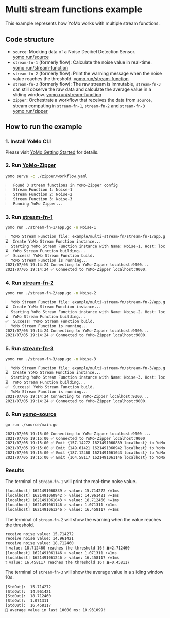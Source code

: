# Multi stream functions example

This example represents how YoMo works with multiple stream functions.

## Code structure

- `source`: Mocking data of a Noise Decibel Detection Sensor. [yomo.run/source](https://docs.yomo.run/source)
- `stream-fn-1` (formerly flow): Calculate the noise value in real-time. [yomo.run/stream-function](https://docs.yomo.run/stream-fn)
- `stream-fn-2` (formerly flow): Print the warning message when the noise value reaches the threshold. [yomo.run/stream-function](https://docs.yomo.run/stream-fn)
- `stream-fn-3` (formerly flow): The raw stream is immutable, `stream-fn-3` can still observe the raw data and calculate the average value in a sliding window. [yomo.run/stream-function](https://docs.yomo.run/stream-fn)
- `zipper`: Orchestrate a workflow that receives the data from `source`, stream computing in `stream-fn-1`, `stream-fn-2` and `stream-fn-3` [yomo.run/zipper](https://docs.yomo.run/zipper)

## How to run the example

### 1. Install YoMo CLI

Please visit [YoMo Getting Started](https://github.com/yomorun/yomo#1-install-cli) for details.

### 2. Run [YoMo-Zipper](https://docs.yomo.run/zipper)

```bash
yomo serve -c ./zipper/workflow.yaml

ℹ️   Found 3 stream functions in YoMo-Zipper config
ℹ️   Stream Function 1: Noise-1
ℹ️   Stream Function 2: Noise-2
ℹ️   Stream Function 3: Noise-3
ℹ️   Running YoMo Zipper...
```

### 3. Run [stream-fn-1](https://docs.yomo.run/stream-fn)

```bash
yomo run ./stream-fn-1/app.go -n Noise-1

ℹ️  YoMo Stream Function file: example/multi-stream-fn/stream-fn-1/app.go
⌛  Create YoMo Stream Function instance...
ℹ️  Starting YoMo Stream Function instance with Name: Noise-1. Host: localhost. Port: 9000.
⌛  YoMo Stream Function building...
✅  Success! YoMo Stream Function build.
ℹ️  YoMo Stream Function is running...
2021/07/05 19:14:24 Connecting to YoMo-Zipper localhost:9000...
2021/07/05 19:14:24 ✅ Connected to YoMo-Zipper localhost:9000.
```

### 4. Run [stream-fn-2](https://docs.yomo.run/stream-fn)

```bash
yomo run ./stream-fn-2/app.go -n Noise-2

ℹ️  YoMo Stream Function file: example/multi-stream-fn/stream-fn-2/app.go
⌛  Create YoMo Stream Function instance...
ℹ️  Starting YoMo Stream Function instance with Name: Noise-2. Host: localhost. Port: 9000.
⌛  YoMo Stream Function building...
✅  Success! YoMo Stream Function build.
ℹ️  YoMo Stream Function is running...
2021/07/05 19:14:24 Connecting to YoMo-Zipper localhost:9000...
2021/07/05 19:14:24 ✅ Connected to YoMo-Zipper localhost:9000.
```

### 5. Run [stream-fn-3](https://docs.yomo.run/stream-fn)

```bash
yomo run ./stream-fn-3/app.go -n Noise-3

ℹ️  YoMo Stream Function file: example/multi-stream-fn/stream-fn-3/app.go
⌛  Create YoMo Stream Function instance...
ℹ️  Starting YoMo Stream Function instance with Name: Noise-3. Host: localhost. Port: 9000.
⌛  YoMo Stream Function building...
✅  Success! YoMo Stream Function build.
ℹ️  YoMo Stream Function is running...
2021/07/05 19:14:24 Connecting to YoMo-Zipper localhost:9000...
2021/07/05 19:14:24 ✅ Connected to YoMo-Zipper localhost:9000.
```

### 6. Run [yomo-source](https://docs.yomo.run/source)

```bash
go run ./source/main.go

2021/07/05 19:15:00 Connecting to YoMo-Zipper localhost:9000 ...
2021/07/05 19:15:00 ✅ Connected to YoMo-Zipper localhost:9000
2021/07/05 19:15:00 ✅ Emit {157.14272 1621491060839 localhost} to YoMo-Zipper
2021/07/05 19:15:00 ✅ Emit {149.61421 1621491060942 localhost} to YoMo-Zipper
2021/07/05 19:15:00 ✅ Emit {187.12460 1621491061043 localhost} to YoMo-Zipper
2021/07/05 19:15:00 ✅ Emit {164.58117 1621491061146 localhost} to YoMo-Zipper
```

### Results

The terminal of `stream-fn-1` will print the real-time noise value.

```bash
[localhost] 1621491060839 > value: 15.714272 ⚡️=1ms
[localhost] 1621491060942 > value: 14.961421 ⚡️=1ms
[localhost] 1621491061043 > value: 18.712460 ⚡️=1ms
[localhost] 1621491061146 > value: 1.071311 ⚡️=1ms
[localhost] 1621491061246 > value: 16.458117 ⚡️=1ms
```

The terminal of `stream-fn-2` will show the warning when the value reaches the threshold.

```bash
receive noise value: 15.714272
receive noise value: 14.961421
receive noise value: 18.712460
❗ value: 18.712460 reaches the threshold 16! 𝚫=2.712460
[localhost] 1621491061146 > value: 1.071311 ⚡️=1ms
[localhost] 1621491061246 > value: 16.458117 ⚡️=1ms
❗ value: 16.458117 reaches the threshold 16! 𝚫=0.458117
```

The terminal of `stream-fn-3` will show the average value in a sliding window 10s.

```bash
[StdOut]:  15.714272
[StdOut]:  14.961421
[StdOut]:  18.712460
[StdOut]:  1.071311
[StdOut]:  16.458117
🧩 average value in last 10000 ms: 10.931099!
```
